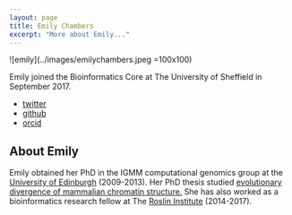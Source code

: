 ```yaml
---
layout: page
title: Emily Chambers
excerpt: "More about Emily..."
---
```

![emily](../images/emilychambers.jpeg =100x100)





Emily joined the Bioinformatics Core at The University of Sheffield in September 2017.
- [twitter](https://twitter.com/evc_sheffield)
- [github](https://github.com/evchambers)
- [orcid](https://orcid.org/0000-0003-1252-8059)

## About Emily
Emily obtained her PhD in the IGMM computational genomics group at the [University of Edinburgh](https://www.ed.ac.uk/) (2009-2013). Her PhD thesis studied [evolutionary divergence of mammalian chromatin structure.](https://journals.plos.org/ploscompbiol/article?id=10.1371/journal.pcbi.1003017) She has also worked as a bioinformatics research fellow at The [Roslin Institute](https://www.ed.ac.uk/roslin) (2014-2017).
